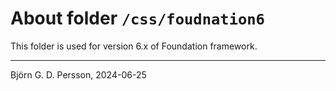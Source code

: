 # About folder `/css/foudnation6`

This folder is used for version 6.x of Foundation framework.

---

Björn G. D. Persson, 2024-06-25